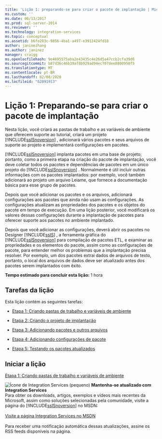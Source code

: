 ```yaml
---
title: 'Lição 1: preparando-se para criar o pacote de implantação | Microsoft Docs'
ms.custom: ''
ms.date: 06/13/2017
ms.prod: sql-server-2014
ms.reviewer: ''
ms.technology: integration-services
ms.topic: conceptual
ms.assetid: b6fe283c-9856-4ba1-a497-e3912424fd18
author: janinezhang
ms.author: janinez
manager: craigg
ms.openlocfilehash: 9e4695575aba2e43435c4e26d5a47ccb2cfa39d6
ms.sourcegitcommit: b87d36c46b39af8b929ad94ec707dee8800950f5
ms.translationtype: MT
ms.contentlocale: pt-BR
ms.lasthandoff: 02/08/2020
ms.locfileid: "62891913"
---
```

# <a name="lesson-1-preparing-to-create-the-deployment-bundle"></a>Lição 1: Preparando-se para criar o pacote de implantação
  Nesta lição, você criará as pastas de trabalho e as variáveis de ambiente que oferecem suporte ao tutorial, criará um projeto [!INCLUDE[ssISnoversion](../includes/ssisnoversion-md.md)] , adicionará vários pacotes e seus arquivos de suporte ao projeto e implementará configurações em pacotes.  
  
 [!INCLUDE[ssISnoversion](../includes/ssisnoversion-md.md)] implanta pacotes em uma base de projeto; portanto, como a primeira etapa na criação do pacote de implantação, você deve coletar todos os pacotes e dependências de pacotes em um único projeto do [!INCLUDE[ssISnoversion](../includes/ssisnoversion-md.md)] . Normalmente é útil incluir outras informações com os pacotes implantados: por exemplo, você também adicionará ao projeto um arquivo Leiame, que fornece a documentação básica para esse grupo de pacotes.  
  
 Depois que você adicionar os pacotes e os arquivos, adicionará configurações aos pacotes que ainda não usam as configurações. As configurações atualizam as propriedades dos pacotes e os objetos do pacote em tempo de execução. Em uma lição posterior, você modificará os valores dessas configurações durante a implantação de pacotes para oferecer suporte aos pacotes no ambiente implantado.  
  
 Depois que você adicionar as configurações, deverá abrir os pacotes no Designer [!INCLUDE[ssIS](../includes/ssis-md.md)] , a ferramenta gráfica do [!INCLUDE[ssISnoversion](../includes/ssisnoversion-md.md)] para compilação de pacotes ETL, e examinar as propriedades e os elementos do pacote, assim como as configurações de pacote, para entender melhor os problemas que a implantação precisa resolver. Por exemplo, um dos pacotes extrai dados de arquivos de texto, portanto, o local dos arquivos de dados deve ser atualizado antes dos pacotes serem implantados com êxito.  
  
 **Tempo estimado para concluir esta lição:** 1 hora  
  
## <a name="lesson-tasks"></a>Tarefas da lição  
 Esta lição contém as seguintes tarefas:  
  
-   [Etapa 1: Criando pastas de trabalho e variáveis de ambiente](../integration-services/lesson-1-1-creating-working-folders-and-environment-variables.md)  
  
-   [Etapa 2: Criando o projeto de implantação](../integration-services/lesson-1-2-creating-the-deployment-project.md)  
  
-   [Etapa 3: Adicionando pacotes e outros arquivos](../integration-services/lesson-1-3-adding-packages-and-other-files.md)  
  
-   [Etapa 4: Adicionando configurações de pacote](../integration-services/lesson-1-4-adding-package-configurations.md)  
  
-   [Etapa 5: Testando os pacotes atualizados](../integration-services/lesson-1-5-testing-the-updated-packages.md)  
  
## <a name="start-the-lesson"></a>Iniciar a lição  
 [Etapa 1: Criando pastas de trabalho e variáveis de ambiente](../integration-services/lesson-1-1-creating-working-folders-and-environment-variables.md)  
  
![Ícone de Integration Services (pequeno)](media/dts-16.gif "Ícone do Integration Services (pequeno)")  **Mantenha-se atualizado com Integration Services**<br /> Para obter os downloads, artigos, exemplos e vídeos mais recentes da Microsoft, assim como soluções selecionadas pela comunidade, visite a página do [!INCLUDE[ssISnoversion](../includes/ssisnoversion-md.md)] no MSDN:<br /><br /> [Visite a página Integration Services no MSDN](https://go.microsoft.com/fwlink/?LinkId=136655)<br /><br /> Para receber uma notificação automática dessas atualizações, assine os RSS feeds disponíveis na página.  
  
  
